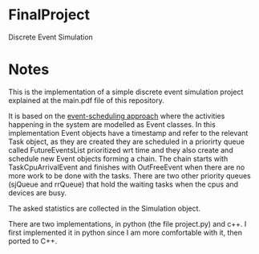 # FinalProject
Discrete Event Simulation

# Notes
This is the implementation of a simple discrete event simulation project explained at the main.pdf file of this repository. 


It is based on the [event-scheduling approach](https://en.wikipedia.org/wiki/Discrete_event_simulation) where the activities happening in the system are modelled as Event classes. 
In this implementation Event objects have a timestamp and refer to the relevant Task object, as they are created they are scheduled in a priorirty queue called FutureEventsList prioritized wrt time and they also create and schedule new Event objects forming a chain.
The chain starts with TaskCpuArrivalEvent and finishes with OutFreeEvent when there are no more work to be done with the tasks. There are two other priority queues (sjQueue and rrQueue) that hold the waiting tasks when the cpus and devices are busy.

The asked statistics are collected in the Simulation object. 

There are two implementations, in python (the file project.py) and c++. I first implemented it in python since I am more comfortable with it, then ported to C++.






